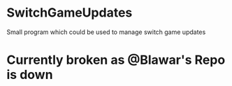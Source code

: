 # SwitchGameUpdates
Small program which could be used to manage switch game updates

# Currently broken as @Blawar's Repo is down
